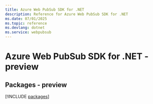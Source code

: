 ```yaml
---
title: Azure Web PubSub SDK for .NET
description: Reference for Azure Web PubSub SDK for .NET
ms.date: 07/01/2025
ms.topic: reference
ms.devlang: dotnet
ms.service: webpubsub
---
```

# Azure Web PubSub SDK for .NET - preview
## Packages - preview
[!INCLUDE [packages](web-pubsub-index.md)]